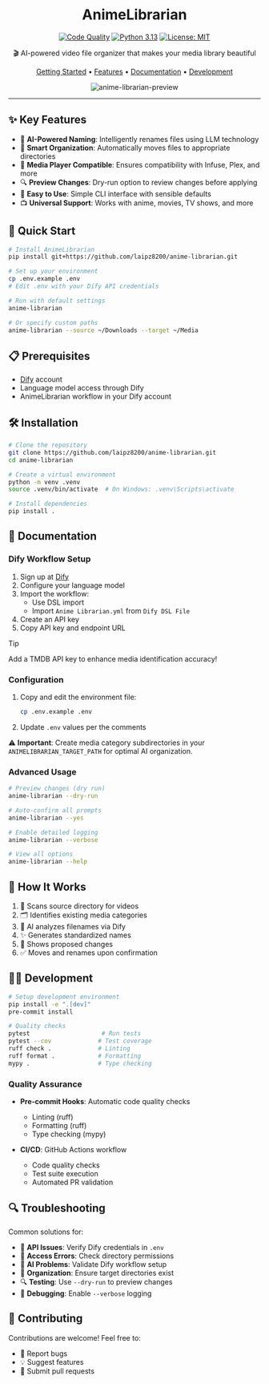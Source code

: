 <div align="center">

# AnimeLibrarian

[![Code Quality](https://github.com/laipz8200/anime-librarian/actions/workflows/code-quality.yml/badge.svg)](https://github.com/laipz8200/anime-librarian/actions/workflows/code-quality.yml)
[![Python 3.13](https://img.shields.io/badge/python-3.13-blue.svg)](https://www.python.org/downloads/release/python-3130/)
[![License: MIT](https://img.shields.io/badge/License-MIT-yellow.svg)](https://opensource.org/licenses/MIT)

🎬 AI-powered video file organizer that makes your media library beautiful

[Getting Started](#🚀-quick-start) • [Features](#✨-key-features) • [Documentation](#📖-documentation) • [Development](#👩‍💻-development)

![anime-librarian-preview](https://github.com/user-attachments/assets/8e7cd70f-bf70-4dd4-8c05-745287e368e1)

</div>

---

## ✨ Key Features

- 🤖 **AI-Powered Naming**: Intelligently renames files using LLM technology
- 📁 **Smart Organization**: Automatically moves files to appropriate directories
- 🎯 **Media Player Compatible**: Ensures compatibility with Infuse, Plex, and more
- 🔍 **Preview Changes**: Dry-run option to review changes before applying
- 🚀 **Easy to Use**: Simple CLI interface with sensible defaults
- 📺 **Universal Support**: Works with anime, movies, TV shows, and more

## 🚀 Quick Start

```bash
# Install AnimeLibrarian
pip install git+https://github.com/laipz8200/anime-librarian.git

# Set up your environment
cp .env.example .env
# Edit .env with your Dify API credentials

# Run with default settings
anime-librarian

# Or specify custom paths
anime-librarian --source ~/Downloads --target ~/Media
```

## 📋 Prerequisites

- [Dify](https://cloud.dify.ai) account
- Language model access through Dify
- AnimeLibrarian workflow in your Dify account

## 🛠️ Installation

```bash
# Clone the repository
git clone https://github.com/laipz8200/anime-librarian.git
cd anime-librarian

# Create a virtual environment
python -m venv .venv
source .venv/bin/activate  # On Windows: .venv\Scripts\activate

# Install dependencies
pip install .
```

## 📖 Documentation

### Dify Workflow Setup

1. Sign up at [Dify](https://cloud.dify.ai)
2. Configure your language model
3. Import the workflow:
   - Use DSL import
   - Import `Anime Librarian.yml` from `Dify DSL File`
4. Create an API key
5. Copy API key and endpoint URL

> [!TIP]
> Add a TMDB API key to enhance media identification accuracy!

### Configuration

1. Copy and edit the environment file:

   ```bash
   cp .env.example .env
   ```

2. Update `.env` values per the comments

⚠️ **Important**: Create media category subdirectories in your `ANIMELIBRARIAN_TARGET_PATH` for optimal AI organization.

### Advanced Usage

```bash
# Preview changes (dry run)
anime-librarian --dry-run

# Auto-confirm all prompts
anime-librarian --yes

# Enable detailed logging
anime-librarian --verbose

# View all options
anime-librarian --help
```

## 🔄 How It Works

1. 📂 Scans source directory for videos
2. 🗂️ Identifies existing media categories
3. 🤖 AI analyzes filenames via Dify
4. ✨ Generates standardized names
5. 📝 Shows proposed changes
6. ✅ Moves and renames upon confirmation

## 👩‍💻 Development

```bash
# Setup development environment
pip install -e ".[dev]"
pre-commit install

# Quality checks
pytest                    # Run tests
pytest --cov             # Test coverage
ruff check .             # Linting
ruff format .            # Formatting
mypy .                   # Type checking
```

### Quality Assurance

- **Pre-commit Hooks**: Automatic code quality checks
  - Linting (ruff)
  - Formatting (ruff)
  - Type checking (mypy)

- **CI/CD**: GitHub Actions workflow
  - Code quality checks
  - Test suite execution
  - Automated PR validation

## 🔍 Troubleshooting

Common solutions for:

- 🔑 **API Issues**: Verify Dify credentials in `.env`
- 📁 **Access Errors**: Check directory permissions
- 🤖 **AI Problems**: Validate Dify workflow setup
- 📂 **Organization**: Ensure target directories exist
- 🔍 **Testing**: Use `--dry-run` to preview changes
- 📝 **Debugging**: Enable `--verbose` logging

## 🤝 Contributing

Contributions are welcome! Feel free to:

- 🐛 Report bugs
- 💡 Suggest features
- 🔧 Submit pull requests
